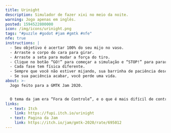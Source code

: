 ```yaml
---
title: Urinight
description: Simulador de fazer xixi no meio da noite.
warning: Jogo apenas em inglês.
posted: 1594522800000
icon: /img/icons/urinight.png
tags: "#puzzle #godot #jam #gmtk #nfe"
nfe: true
instructions: |
  - Seu objetivo é acertar 100% do seu mijo no vaso.
  - Arraste o corpo do cara para girar.
  - Arraste a seta para mudar a força do tiro.
  - Clique no botão “GO!” para começar a simulação e “STOP!” para parar.
  - Cada fase tem física diferente.
  - Sempre que você não estiver mijando, sua barrinha de paciência desce.
  - Se sua paciência acabar, você perde uma vida.
about: >-
  Jogo feito para a GMTK Jam 2020.


  O tema da jam era “Fora de Controle”, e o que é mais difícil de controlar do que fazer xixi de pé?
links:
  - text: Itch
    link: https://fupi.itch.io/urinight
  - text: Pagina da Jam
    link: https://itch.io/jam/gmtk-2020/rate/695012
---
```


<itch url="https://itch.io/embed-upload/2462657?color=1c1e24"></itch>
